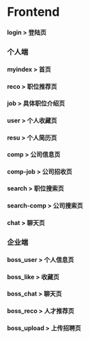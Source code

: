 # Frontend
#### login  >  登陆页
### 个人端
#### myindex  >  首页
#### reco  >  职位推荐页
#### job  >  具体职位介绍页
#### user  >  个人收藏页
#### resu  >  个人简历页
#### comp  >  公司信息页
#### comp-job  >  公司招收页
#### search  >  职位搜索页
#### search-comp  >  公司搜索页
#### chat  >  聊天页
### 企业端
#### boss_user > 个人信息页
#### boss_like > 收藏页
#### boss_chat > 聊天页
#### boss_reco > 人才推荐页
#### boss_upload > 上传招聘页
